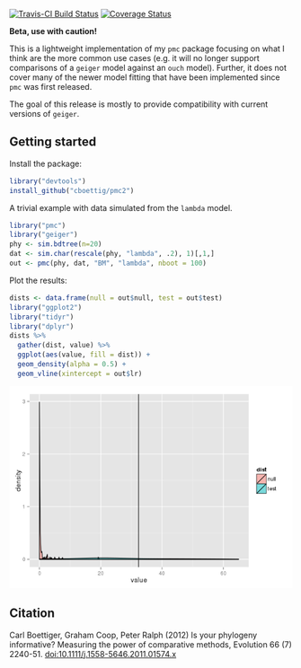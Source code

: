 <!-- README.md is generated from README.Rmd. Please edit that file -->
[![Travis-CI Build Status](https://travis-ci.org/cboettig/pmc2.svg?branch=master)](https://travis-ci.org/cboettig/pmc2) [![Coverage Status](https://coveralls.io/repos/cboettig/pmc2/badge.svg)](https://coveralls.io/r/cboettig/pmc2)

**Beta, use with caution!**

This is a lightweight implementation of my `pmc` package focusing on what I think are the more common use cases (e.g. it will no longer support comparisons of a `geiger` model against an `ouch` model). Further, it does not cover many of the newer model fitting that have been implemented since `pmc` was first released.

The goal of this release is mostly to provide compatibility with current versions of `geiger`.

Getting started
---------------

Install the package:

``` r
library("devtools")
install_github("cboettig/pmc2")
```

A trivial example with data simulated from the `lambda` model.

``` r
library("pmc")
library("geiger")
phy <- sim.bdtree(n=20)
dat <- sim.char(rescale(phy, "lambda", .2), 1)[,1,]
out <- pmc(phy, dat, "BM", "lambda", nboot = 100)
```

Plot the results:

``` r
dists <- data.frame(null = out$null, test = out$test)
library("ggplot2")
library("tidyr")
library("dplyr")
dists %>% 
  gather(dist, value) %>%
  ggplot(aes(value, fill = dist)) + 
  geom_density(alpha = 0.5) + 
  geom_vline(xintercept = out$lr)
```

![](README_files/figure-markdown_github/unnamed-chunk-3-1.png)

Citation
--------

Carl Boettiger, Graham Coop, Peter Ralph (2012) Is your phylogeny informative? Measuring the power of comparative methods, Evolution 66 (7) 2240-51. <doi:10.1111/j.1558-5646.2011.01574.x>
